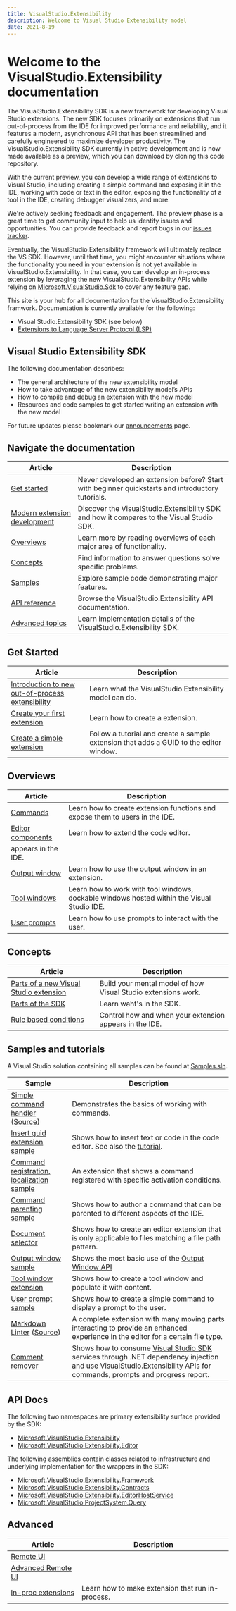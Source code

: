 ```yaml
---
title: VisualStudio.Extensibility
description: Welcome to Visual Studio Extensibility model
date: 2021-8-19
---
```


# Welcome to the VisualStudio.Extensibility documentation

The VisualStudio.Extensibility SDK is a new framework for developing Visual Studio extensions. The new SDK focuses primarily on extensions that run out-of-process from the IDE for improved performance and reliability, and it features a modern, asynchronous API that has been streamlined and carefully engineered to maximize developer productivity. The VisualStudio.Extensibility SDK  currently in active development and is now made available as a preview, which you can download by cloning this code repository.

With the current preview, you can develop a wide range of extensions to Visual Studio, including creating a simple command and exposing it in the IDE, working with code or text in the editor, exposing the functionality of a tool in the IDE, creating debugger visualizers, and more.


We're actively seeking feedback and engagement. The preview phase is a great time to get community input to help us identify issues and opportunities. You can provide feedback and report bugs in our [issues tracker](https://github.com/microsoft/VSExtensibility/issues).

Eventually, the VisualStudio.Extensibility framework will ultimately replace the VS SDK. However, until that time, you might encounter situations where the functionality you need in your extension is not yet available in VisualStudio.Extensibility. In that case, you can develop an in-process extension by leveraging the new VisualStudio.Extensibility APIs while relying on [Microsoft.VisualStudio.Sdk](https://www.nuget.org/packages/Microsoft.VisualStudio.Sdk) to cover any feature gap.

This site is your hub for all documentation for the VisualStudio.Extensibility framwork.  Documentation is currently available for the following:

* Visual Studio.Extensibility SDK (see below)
* [Extensions to Language Server Protocol (LSP)](lsp/lsp-extensions-specifications.md) 

## Visual Studio Extensibility SDK

The following documentation describes:

* The general architecture of the new extensibility model
* How to take advantage of the new extensibility model’s APIs
* How to compile and debug an extension with the new model
* Resources and code samples to get started writing an extension with the new model

For future updates please bookmark our [announcements](announcements.md) page.

## Navigate the documentation

| Article | Description|
|-|-|
| [Get started](#get-started) | Never developed an extension before? Start with beginner quickstarts and introductory tutorials. |
| [Modern extension development](modern-extension-development.md) | Discover the VisualStudio.Extensibility SDK and how it compares to the Visual Studio SDK. |
| [Overviews](#overviews) | Learn more by reading overviews of each major area of functionality. |
| [Concepts](#concepts) | Find information to answer questions solve specific problems. |
| [Samples](#samples-and-tutorials) | Explore sample code demonstrating major features. |
| [API reference](#api-docs) | Browse the VisualStudio.Extensibility API documentation. |
| [Advanced topics](#advanced) | Learn implementation details of the VisualStudio.Extensibility SDK. |

## Get Started

| Article | Description|
|-|-|
| [Introduction to new out-of-process extensibility](new-extensibility-model/getting-started/oop-extensibility-model-overview.md) | Learn what the VisualStudio.Extensibility model can do. |
| [Create your first extension](new-extensibility-model/getting-started/create-your-first-extension.md) | Learn how to create a extension. |
| [Create a simple extension](new-extensibility-model/getting-started/tutorial-create-simple-extension.md) | Follow a tutorial and create a sample extension that adds a GUID to the editor window. |

## Overviews

| Article | Description|
|-|-|
| [Commands](new-extensibility-model/extension-guides/command/command.md) | Learn how to create extension functions and expose them to users in the IDE. |
| [Editor components](new-extensibility-model/extension-guides/editor/editor.md) | Learn how to extend the code editor. |
appears in the IDE. |
| [Output window](new-extensibility-model/extension-guides/outputWindow/outputWindow.md) | Learn how to use the output window in an extension. |
| [Tool windows](new-extensibility-model/extension-guides/toolWindow/toolWindow.md) | Learn how to work with tool windows, dockable windows hosted within the Visual Studio IDE. |
| [User prompts](new-extensibility-model/extension-guides/userPrompts/userPrompts.md)| Learn how to use prompts to interact with the user. |

## Concepts

| Article | Description|
|-|-|
| [Parts of a new Visual Studio extension](new-extensibility-model/inside-the-sdk/extension-anatomy.md) | Build your mental model of how Visual Studio extensions work. |
| [Parts of the SDK](new-extensibility-model/inside-the-sdk/inside-the-sdk.md) | Learn waht's in the SDK. |
| [Rule based conditions](new-extensibility-model/inside-the-sdk/activation-constraints.md) | Control how and when your extension appears in the IDE. |

## Samples and tutorials

A Visual Studio solution containing all samples can be found at [Samples.sln](https://github.com/microsoft/VSExtensibility/tree/main/New_Extensibility_Model/Samples/Samples.sln).

| Sample | Description|
|-|-|
| [Simple command handler](new-extensibility-model/getting-started/create-your-first-extension.md) ([Source](https://github.com/microsoft/VSExtensibility/tree/main/New_Extensibility_Model/Samples/SimpleRemoteCommandSample)) | Demonstrates the basics of working with commands. |
| [Insert guid extension sample](https://github.com/microsoft/VSExtensibility/tree/main/New_Extensibility_Model/Samples/InsertGuidExtension) | Shows how to insert text or code in the code editor. See also the [tutorial](new-extensibility-modlel/getting-started/tutorial-create-simple-extension.md). |
| [Command registration, localization sample](https://github.com/microsoft/VSExtensibility/tree/main/New_Extensibility_Model/Samples/CommandRegistrationsSample) | An extension that shows a command registered with specific activation conditions. |
| [Command parenting sample](https://github.com/microsoft/VSExtensibility/tree/main/New_Extensibility_Model/Samples/Command-Parenting-Sample) | Shows how to author a command that can be parented to different aspects of the IDE. |
| [Document selector](https://github.com/microsoft/VSExtensibility/tree/main/New_Extensibility_Model/Samples/DocumentSelectorSample) | Shows how to create an editor extension that is only applicable to files matching a file path pattern. |
| [Output window sample](https://github.com/microsoft/VSExtensibility/tree/main/New_Extensibility_Model/Samples/OutputWindowSample) | Shows the most basic use of the [Output Window API](./../../../docs/new-extensibility-model/extension-guides/outputWindow/outputWindow.md)|
| [Tool window extension](https://github.com/microsoft/VSExtensibility/tree/main/New_Extensibility_Model/Samples/ToolWindowExtension) | Shows how to create a tool window and populate it with content. |
| [User prompt sample](https://github.com/microsoft/VSExtensibility/tree/main/New_Extensibility_Model/Samples/UserPromptSample) | Shows how to create a simple command to display a prompt to the user. |
| [Markdown Linter](new-extensibility-model/extension-guides/markdown-linter-sample.md) ([Source](https://github.com/microsoft/VSExtensibility/tree/main/New_Extensibility_Model/Samples/MarkdownLinter)) | A complete extension with many moving parts interacting to provide an enhanced experience in the editor for a certain file type. |
| [Comment remover](https://github.com/microsoft/VSExtensibility/tree/main/New_Extensibility_Model/Samples/CommentRemover) | Shows how to consume [Visual Studio SDK](https://www.nuget.org/packages/Microsoft.VisualStudio.SDK) services through .NET dependency injection and use VisualStudio.Extensibility APIs for commands, prompts and progress report. |

## API Docs

The following two namespaces are primary extensibility surface provided by the SDK:

* [Microsoft.VisualStudio.Extensibility](new-extensibility-model/api/Microsoft.VisualStudio.Extensibility.md)
* [Microsoft.VisualStudio.Extensibility.Editor](new-extensibility-model/api/Microsoft.VisualStudio.Extensibility.Extensibility.editor.md)

The following assemblies contain classes related to infrastructure and underlying implementation for the wrappers in the SDK:

* [Microsoft.VisualStudio.Extensibility.Framework](new-extensibility-model/api/Microsoft.VisualStudio.Extensibility.Framework.md)
* [Microsoft.VisualStudio.Extensibility.Contracts](new-extensibility-model/api/Microsoft.VisualStudio.Extensibility.Contracts.md)
* [Microsoft.VisualStudio.Extensibility.EditorHostService](new-extensibility-model/api/Microsoft.VisualStudio.Extensibility.EditorHostService.md)
* [Microsoft.VisualStudio.ProjectSystem.Query](new-extensibility-model/api/Microsoft.VisualStudio.ProjectSystem.Query.md)

## Advanced

| Article | Description|
|-|-|
| [Remote UI](new-extensibility-model/inside-the-sdk/remote-ui.md) | |
| [Advanced Remote UI](new-extensibility-model/inside-the-sdk/advanced-remote-ui.md) | |
| [In-proc extensions](new-extensibility-model/getting-started/in-proc-extensions.md) | Learn how to make extension that run in-process. |
